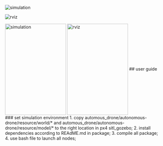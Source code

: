 
![simulation](https://github.com/jinwandou/XJTUCAG_Drone/tree/main/src/support_file/simulation.png)    

![rviz](https://github.com/jinwandou/XJTUCAG_Drone/tree/main/src/support_file/rviz.png)    

<img src="https://github.com/jinwandou/XJTUCAG_Drone/tree/main/src/support_file/simulation.png" width = "200" height = "300" alt="simulation" align=center />    
<img src="https://github.com/jinwandou/XJTUCAG_Drone/tree/main/src/support_file/rviz.png" width = "200" height = "300" alt="rviz" align=center />        
## user guide
### set simulation environment    
1. copy automous_drone/autonomous-drone/resource/world/* and automous_drone/autonomous-drone/resource/model/* to the right location in px4 sitl_gozebo;    
2. install dependencies according to REAdME.md in package;    
3. compile all package;    
4. use bash file to launch all nodes;    
 
